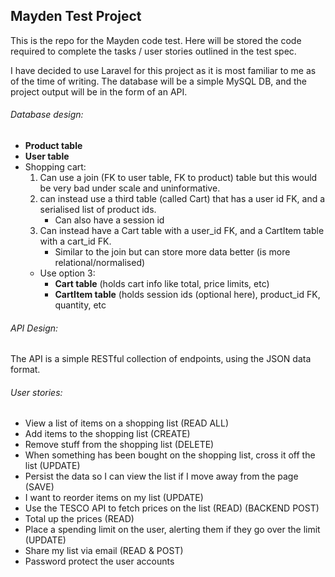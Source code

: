 ## Mayden Test Project

This is the repo for the Mayden code test. Here will be stored the code required to complete the tasks / user stories
outlined in the test spec.

I have decided to use Laravel for this project as it is most familiar to me as of the time of writing.
The database will be a simple MySQL DB, and the project output will be in the form of an API.

###### _Database design_:
- **Product table**
- **User table**
- Shopping cart:
    1. Can use a join (FK to user table, FK to product) table but this would be very bad under scale and uninformative.
    2. can instead use a third table (called Cart) that has a user id FK, and a serialised list of product ids.
        - Can also have a session id
    3. Can instead have a Cart table with a user_id FK, and a CartItem table with a cart_id FK.
        - Similar to the join but can store more data better (is more relational/normalised)     
    -  Use option 3:
       - **Cart table** (holds cart info like total, price limits, etc)
       - **CartItem table** (holds session ids (optional here), product_id FK, quantity, etc

###### _API Design_:

The API is a simple RESTful collection of endpoints, using the JSON data format.

###### _User stories_:

- View a list of items on a shopping list (READ ALL)
- Add items to the shopping list (CREATE)
- Remove stuff from the shopping list (DELETE)
- When something has been bought on the shopping list, cross it off the list (UPDATE)
- Persist the data so I can view the list if I move away from the page (SAVE)
- I want to reorder items on my list (UPDATE)
- Use the TESCO API to fetch prices on the list (READ) (BACKEND POST)
- Total up the prices (READ)
- Place a spending limit on the user, alerting them if they go over the limit (UPDATE)
- Share my list via email (READ & POST)
- Password protect the user accounts
